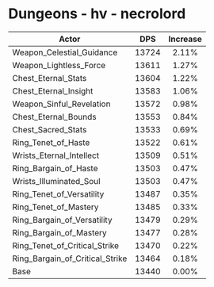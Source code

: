 # Dungeons - hv - necrolord
| Actor | DPS | Increase |
|---|:---:|:---:|
|Weapon_Celestial_Guidance|13724|2.11%|
|Weapon_Lightless_Force|13611|1.27%|
|Chest_Eternal_Stats|13604|1.22%|
|Chest_Eternal_Insight|13583|1.06%|
|Weapon_Sinful_Revelation|13572|0.98%|
|Chest_Eternal_Bounds|13553|0.84%|
|Chest_Sacred_Stats|13533|0.69%|
|Ring_Tenet_of_Haste|13522|0.61%|
|Wrists_Eternal_Intellect|13509|0.51%|
|Ring_Bargain_of_Haste|13503|0.47%|
|Wrists_Illuminated_Soul|13503|0.47%|
|Ring_Tenet_of_Versatility|13487|0.35%|
|Ring_Tenet_of_Mastery|13485|0.33%|
|Ring_Bargain_of_Versatility|13479|0.29%|
|Ring_Bargain_of_Mastery|13477|0.28%|
|Ring_Tenet_of_Critical_Strike|13470|0.22%|
|Ring_Bargain_of_Critical_Strike|13464|0.18%|
|Base|13440|0.00%|

